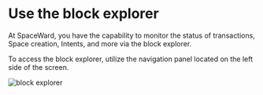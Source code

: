 ﻿---
sidebar_position: 11
---

# Use the block explorer

At SpaceWard, you have the capability to monitor the status of transactions, Space creation, Intents, and more via the block explorer.

To access the block explorer, utilize the navigation panel located on the left side of the screen.

![block explorer](https://i.ibb.co/8PQNS6Y/Screenshot-2024-02-15-at-19-55-09.png)
